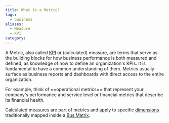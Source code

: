```yaml
---
title: What is a Metric?
tags:
  - business
aliases:
  - Measure
  - KPI
category:
---
```


A Metric, also called [KPI](term/key%20performance%20indicator%20(kpi).md) or (calculated) measure, are terms that serve as the building blocks for how business performance is both measured and defined, as knowledge of how to define an organization's KPIs. It is fundamental to have a common understanding of them. Metrics usually surface as business reports and dashboards with direct access to the entire organization.

For example, think of ==operational metrics== that represent your company's performance and service level or financial metrics that describe its financial health. 

Calculated measures are part of metrics and apply to specific [dimensions](dimensions.md) traditionally mapped inside a [Bus Matrix](term/bus%20matrix.md). 
